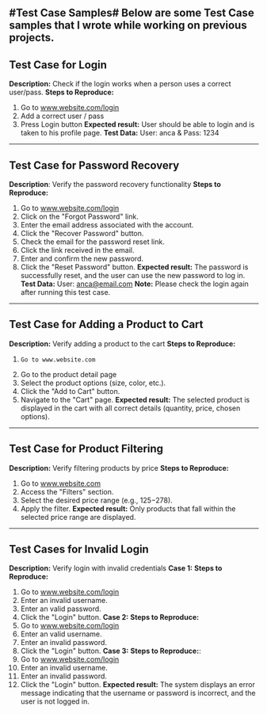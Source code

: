 #Test Case Samples#
Below are some Test Case samples that I wrote while working on previous projects.
----------------------------------------------------
## Test Case for Login
**Description:** Check if the login works when a person uses a correct user/pass.
**Steps to Reproduce:**
  1.	Go to www.website.com/login
  2.	Add a correct user / pass
  3.	Press Login button
**Expected result:** User should be able to login and is taken to his profile page.
**Test Data:** User: anca & Pass: 1234

----------------------------------------------------------
## Test Case for Password Recovery
**Description**: Verify the password recovery functionality
**Steps to Reproduce:**
  1.	Go to www.website.com/login
  2.	Click on the "Forgot Password" link.
  3.	Enter the email address associated with the account.
  4.	Click the "Recover Password" button.
  5.	Check the email for the password reset link.
  6.	Click the link received in the email.
  7.	Enter and confirm the new password.
  8.	Click the "Reset Password" button.
**Expected result:** The password is successfully reset, and the user can use the new password to log in.
**Test Data:** User: anca@email.com
**Note:** Please check the login again after running this test case.



----------------------------------------------------
## Test Case for Adding a Product to Cart
**Description:** Verify adding a product to the cart
**Steps to Reproduce:**
  1.	 Go to www.website.com
  2.	Go to the product detail page
  3.	Select the product options (size, color, etc.).
  4.	Click the "Add to Cart" button.
  5.	Navigate to the "Cart" page.
**Expected result:** The selected product is displayed in the cart with all correct details (quantity, price, chosen options).

----------------------------------------------------
## Test Case for Product Filtering
**Description:** Verify filtering products by price
**Steps to Reproduce:**
  1.	Go to www.website.com
  2.	Access the "Filters" section.
  3.	Select the desired price range (e.g., $125-$278).
  4.	Apply the filter.
**Expected result:** Only products that fall within the selected price range are displayed.

----------------------------------------------------
## Test Cases for Invalid Login
**Description:** Verify login with invalid credentials
**Case 1:**
**Steps to Reproduce:**
  1.	Go to www.website.com/login
  2.	Enter an invalid username.
  3.	Enter an valid password.
  4.	Click the "Login" button.
**Case 2:**
**Steps to Reproduce:**
  1.	Go to www.website.com/login
  2.	Enter an valid username.
  3.	Enter an invalid password.
  4.	Click the "Login" button.
**Case 3:**
**Steps to Reproduce:**:
  1.	Go to www.website.com/login
  2.	Enter an invalid username.
  3.	Enter an invalid password.
  4.	Click the "Login" button.
**Expected result:** The system displays an error message indicating that the username or password is incorrect, and the user is not logged in.









